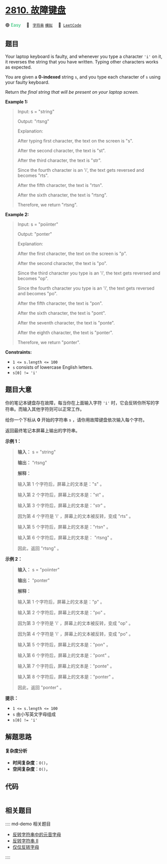 # [2810. 故障键盘](https://leetcode.com/problems/faulty-keyboard)

🟢 <font color=#15bd66>Easy</font>&emsp; 🔖&ensp; [`字符串`](/leetcode/outline/tag/string.md) [`模拟`](/leetcode/outline/tag/simulation.md)&emsp; 🔗&ensp;[`LeetCode`](https://leetcode.com/problems/faulty-keyboard)


## 题目

Your laptop keyboard is faulty, and whenever you type a character `'i'` on it,
it reverses the string that you have written. Typing other characters works as
expected.

You are given a **0-indexed** string `s`, and you type each character of `s`
using your faulty keyboard.

Return _the final string that will be present on your laptop screen._



**Example 1:**

> Input: s = "string"
> 
> Output: "rtsng"
> 
> Explanation: 
> 
> After typing first character, the text on the screen is "s".
> 
> After the second character, the text is "st". 
> 
> After the third character, the text is "str".
> 
> Since the fourth character is an 'i', the text gets reversed and becomes "rts".
> 
> After the fifth character, the text is "rtsn". 
> 
> After the sixth character, the text is "rtsng". 
> 
> Therefore, we return "rtsng".

**Example 2:**

> Input: s = "poiinter"
> 
> Output: "ponter"
> 
> Explanation: 
> 
> After the first character, the text on the screen is "p".
> 
> After the second character, the text is "po". 
> 
> Since the third character you type is an 'i', the text gets reversed and becomes "op". 
> 
> Since the fourth character you type is an 'i', the text gets reversed and becomes "po".
> 
> After the fifth character, the text is "pon".
> 
> After the sixth character, the text is "pont". 
> 
> After the seventh character, the text is "ponte". 
> 
> After the eighth character, the text is "ponter". 
> 
> Therefore, we return "ponter".



**Constraints:**

  * `1 <= s.length <= 100`
  * `s` consists of lowercase English letters.
  * `s[0] != 'i'`


## 题目大意

你的笔记本键盘存在故障，每当你在上面输入字符 `'i'` 时，它会反转你所写的字符串。而输入其他字符则可以正常工作。

给你一个下标从 **0** 开始的字符串 `s` ，请你用故障键盘依次输入每个字符。

返回最终笔记本屏幕上输出的字符串。



**示例 1：**

> 
> 
> 
> 
> 
> **输入：** s = "string"
> 
> **输出：** "rtsng"
> 
> **解释：**
> 
> 输入第 1 个字符后，屏幕上的文本是："s" 。
> 
> 输入第 2 个字符后，屏幕上的文本是："st" 。
> 
> 输入第 3 个字符后，屏幕上的文本是："str" 。
> 
> 因为第 4 个字符是 'i' ，屏幕上的文本被反转，变成 "rts" 。
> 
> 输入第 5 个字符后，屏幕上的文本是："rtsn" 。
> 
> 输入第 6 个字符后，屏幕上的文本是： "rtsng" 。
> 
> 因此，返回 "rtsng" 。
> 
> 

**示例 2：**

> 
> 
> 
> 
> 
> **输入：** s = "poiinter"
> 
> **输出：** "ponter"
> 
> **解释：**
> 
> 输入第 1 个字符后，屏幕上的文本是："p" 。
> 
> 输入第 2 个字符后，屏幕上的文本是："po" 。
> 
> 因为第 3 个字符是 'i' ，屏幕上的文本被反转，变成 "op" 。
> 
> 因为第 4 个字符是 'i' ，屏幕上的文本被反转，变成 "po" 。
> 
> 输入第 5 个字符后，屏幕上的文本是："pon" 。
> 
> 输入第 6 个字符后，屏幕上的文本是："pont" 。
> 
> 输入第 7 个字符后，屏幕上的文本是："ponte" 。
> 
> 输入第 8 个字符后，屏幕上的文本是："ponter" 。
> 
> 因此，返回 "ponter" 。



**提示：**

  * `1 <= s.length <= 100`
  * `s` 由小写英文字母组成
  * `s[0] != 'i'`


## 解题思路

#### 复杂度分析

- **时间复杂度**：`O()`，
- **空间复杂度**：`O()`，

## 代码

```javascript

```

## 相关题目

:::: md-demo 相关题目
- [反转字符串中的元音字母](https://leetcode.com/problems/reverse-vowels-of-a-string)
- [反转字符串 II](https://leetcode.com/problems/reverse-string-ii)
- [仅仅反转字母](https://leetcode.com/problems/reverse-only-letters)

::::
